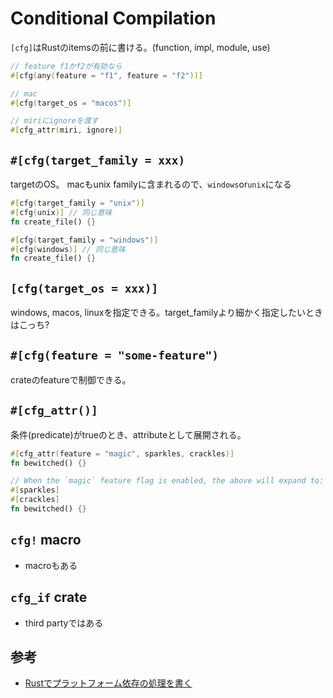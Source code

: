 # Conditional Compilation

`[cfg]`はRustのitemsの前に書ける。(function, impl, module, use)

```rust
// feature f1かf2が有効なら
#[cfg(any(feature = "f1", feature = "f2"))]

// mac
#[cfg(target_os = "macos")]

// miriにignoreを渡す
#[cfg_attr(miri, ignore)]

```

## `#[cfg(target_family = xxx)`

targetのOS。 macもunix familyに含まれるので、`windows`or`unix`になる
```rust
#[cfg(target_family = "unix")]
#[cfg(unix)] // 同じ意味
fn create_file() {}

#[cfg(target_family = "windows")]
#[cfg(windows)] // 同じ意味
fn create_file() {}
```

## `[cfg(target_os = xxx)]`

windows, macos, linuxを指定できる。target_familyより細かく指定したいときはこっち?

## `#[cfg(feature = "some-feature")`

crateのfeatureで制御できる。

## `#[cfg_attr()]`

条件(predicate)がtrueのとき、attributeとして展開される。

```rust
#[cfg_attr(feature = "magic", sparkles, crackles)]
fn bewitched() {}

// When the `magic` feature flag is enabled, the above will expand to:
#[sparkles]
#[crackles]
fn bewitched() {}
```

## `cfg!` macro

* macroもある

## `cfg_if` crate

* third partyではある

## 参考

* [Rustでプラットフォーム依存の処理を書く](https://ryochack.hatenablog.com/entry/2018/10/14/112957)


